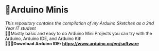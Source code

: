 ﻿# 🤖Arduino Minis

<i>This repository contains the compilation of my Arduino Sketches as a 2nd Year IT student</i>
<br>👌🏻Mostly basic and easy to do Arduino Mini Projects you can try with the Arduino, Arduino IDE, and Arduino Kit!
<br><b>👩🏻‍💻Download Arduino IDE: https://www.arduino.cc/en/software</b>
